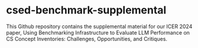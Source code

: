 # csed-benchmark-supplemental
This Github repository contains the supplemental material for our ICER 2024 paper, Using Benchmarking Infrastructure to Evaluate LLM Performance on CS Concept Inventories: Challenges, Opportunities, and Critiques.
